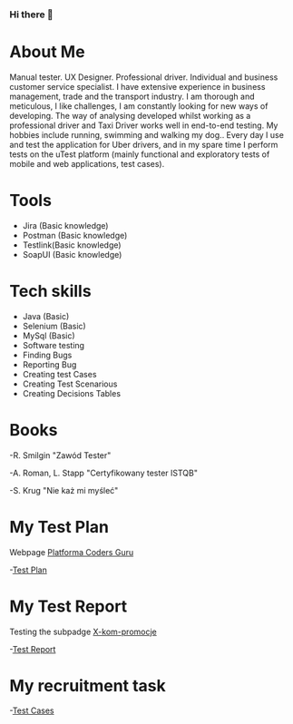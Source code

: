 ### Hi there 👋


# About Me

Manual tester. UX Designer. Professional driver. Individual and business customer service specialist. I have extensive experience in business management, trade and the transport industry. I am thorough and meticulous, I like challenges, I am constantly looking for new ways of developing. The way of analysing developed whilst working as a professional driver and Taxi Driver works well in end-to-end testing. My hobbies include running, swimming and walking my dog..
Every day I use and test the application for Uber drivers, and in my spare time I perform tests on the uTest platform (mainly functional and exploratory tests of mobile and web applications, test cases).

# Tools

* Jira    (Basic knowledge)
* Postman (Basic knowledge)
* Testlink(Basic knowledge)
* SoapUI  (Basic knowledge)

# Tech skills
* Java (Basic) 
* Selenium (Basic)
* MySql (Basic)
* Software testing
* Finding Bugs
* Reporting Bug
* Creating test Cases
* Creating Test Scenarious
* Creating Decisions Tables


# Books

-R. Smilgin "Zawód Tester"

-A. Roman, L. Stapp "Certyfikowany tester ISTQB"

-S. Krug "Nie każ mi myśleć"

# My Test Plan
Webpage [Platforma Coders Guru](https:tester.codersguru.pl/)

-[Test Plan](https://drive.google.com/file/d/16yf44YBEnZO5Jk2LfRvofT976G8McO9w/view?usp=sharing)

# My Test Report

Testing the subpadge [X-kom-promocje](https://www.x-kom.pl/promocje)

-[Test Report](https://drive.google.com/file/d/1_dfwdnuAv9GQCo6jF8vZmLbf6_cmj6YS/view?usp=sharing)

# My recruitment task
-[Test Cases](https://drive.google.com/file/d/1mTXVLwhV6-ioLOmus6XHtcSyZKGOUfTb/view?usp=sharing)










<!--
- 🔭 I’m currently working on ...
- 🌱 I’m currently learning ...
- 👯 I’m looking to collaborate on ...
- 🤔 I’m looking for help with ...
- 💬 Ask me about ...
- 📫 How to reach me: ...
- 😄 Pronouns: ...
- ⚡ Fun fact: ...
-->
